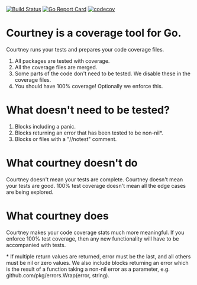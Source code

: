 [![Build Status](https://travis-ci.org/dave/courtney.svg?branch=master)](https://travis-ci.org/dave/courtney) [![Go Report Card](https://goreportcard.com/badge/github.com/dave/courtney)](https://goreportcard.com/report/github.com/dave/courtney) [![codecov](https://codecov.io/gh/dave/courtney/branch/master/graph/badge.svg)](https://codecov.io/gh/dave/courtney)

# Courtney is a coverage tool for Go.
Courtney runs your tests and prepares your code coverage files.

1) All packages are tested with coverage.    
2) All the coverage files are merged.  
3) Some parts of the code don't need to be tested. We disable these in the coverage files.  
4) You should have 100% coverage! Optionally we enforce this.     

# What doesn't need to be tested?
1) Blocks including a panic.  
2) Blocks returning an error that has been tested to be non-nil*.
3) Blocks or files with a "//notest" comment.  

# What courtney doesn't do
Courtney doesn't mean your tests are complete. Courtney doesn't mean your tests 
are good. 100% test coverage doesn't mean all the edge cases are being explored.

# What courtney does
Courtney makes your code coverage stats much more meaningful. If you enforce 
100% test coverage, then any new functionality will have to be accompanied with 
tests.

\* If multiple return values are returned, error must be the last, and all 
  others must be nil or zero values. We also include blocks returning an error 
  which is the result of a function taking a non-nil error as a parameter, e.g.
  github.com/pkg/errors.Wrap(error, string).
